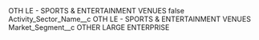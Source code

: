 <?xml version="1.0" encoding="UTF-8"?>
<CustomMetadata xmlns="http://soap.sforce.com/2006/04/metadata" xmlns:xsi="http://www.w3.org/2001/XMLSchema-instance" xmlns:xsd="http://www.w3.org/2001/XMLSchema">
    <label>OTH LE - SPORTS &amp; ENTERTAINMENT VENUES</label>
    <protected>false</protected>
    <values>
        <field>Activity_Sector_Name__c</field>
        <value xsi:type="xsd:string">OTH LE - SPORTS &amp; ENTERTAINMENT VENUES</value>
    </values>
    <values>
        <field>Market_Segment__c</field>
        <value xsi:type="xsd:string">OTHER LARGE ENTERPRISE</value>
    </values>
</CustomMetadata>
